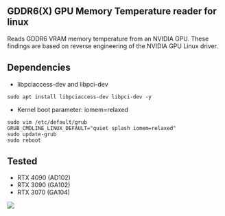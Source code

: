 ## GDDR6(X) GPU Memory Temperature reader for linux

Reads GDDR6 VRAM memory temperature from an NVIDIA GPU. 
These findings are based on reverse engineering of the NVIDIA GPU Linux driver.

## Dependencies
- libpciaccess-dev and libpci-dev 
```
sudo apt install libpciaccess-dev libpci-dev -y
```

- Kernel boot parameter: iomem=relaxed
```
sudo vim /etc/default/grub
GRUB_CMDLINE_LINUX_DEFAULT="quiet splash iomem=relaxed"
sudo update-grub
sudo reboot
```

## Tested
- RTX 4090 (AD102)
- RTX 3090 (GA102)
- RTX 3070 (GA104)

![](https://github.com/olealgoritme/gddr6/blob/master/gddr6_use.gif)
